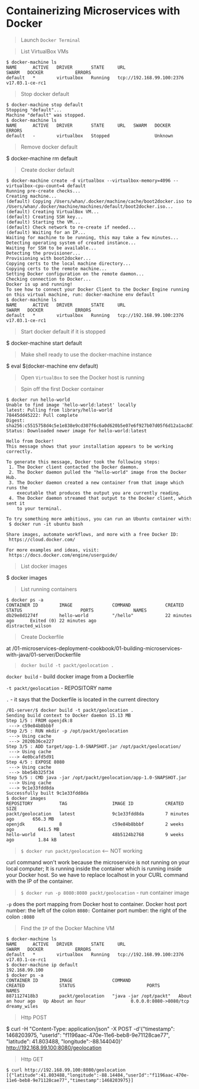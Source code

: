 # Containerizing Microservices with Docker

> Launch `Docker Terminal`

> List VirtualBox VMs

```
$ docker-machine ls
NAME      ACTIVE   DRIVER       STATE     URL                         SWARM   DOCKER            ERRORS
default   *        virtualbox   Running   tcp://192.168.99.100:2376           v17.03.1-ce-rc1   
```

> Stop docker default

```
$ docker-machine stop default
Stopping "default"...
Machine "default" was stopped.
$ docker-machine ls
NAME      ACTIVE   DRIVER       STATE     URL   SWARM   DOCKER    ERRORS
default   -        virtualbox   Stopped                 Unknown  
```

> Remove docker default

$ docker-machine rm default

> Create docker default

```
$ docker-machine create -d virtualbox --virtualbox-memory=4096 --virtualbox-cpu-count=4 default
Running pre-create checks...
Creating machine...
(default) Copying /Users/whan/.docker/machine/cache/boot2docker.iso to /Users/whan/.docker/machine/machines/default/boot2docker.iso...
(default) Creating VirtualBox VM...
(default) Creating SSH key...
(default) Starting the VM...
(default) Check network to re-create if needed...
(default) Waiting for an IP...
Waiting for machine to be running, this may take a few minutes...
Detecting operating system of created instance...
Waiting for SSH to be available...
Detecting the provisioner...
Provisioning with boot2docker...
Copying certs to the local machine directory...
Copying certs to the remote machine...
Setting Docker configuration on the remote daemon...
Checking connection to Docker...
Docker is up and running!
To see how to connect your Docker Client to the Docker Engine running on this virtual machine, run: docker-machine env default
$ docker-machine ls
NAME      ACTIVE   DRIVER       STATE     URL                         SWARM   DOCKER            ERRORS
default   *        virtualbox   Running   tcp://192.168.99.100:2376           v17.03.1-ce-rc1   
```

> Start docker default if it is stopped

$ docker-machine start default

> Make shell ready to use the docker-machine instance

$ eval $(docker-machine env default)

> Open `VirtualBox` to see the Docker host is running

> Spin off the first Docker container

```
$ docker run hello-world
Unable to find image 'hello-world:latest' locally
latest: Pulling from library/hello-world
78445dd45222: Pull complete 
Digest: sha256:c5515758d4c5e1e838e9cd307f6c6a0d620b5e07e6f927b07d05f6d12a1ac8d7
Status: Downloaded newer image for hello-world:latest

Hello from Docker!
This message shows that your installation appears to be working correctly.

To generate this message, Docker took the following steps:
 1. The Docker client contacted the Docker daemon.
 2. The Docker daemon pulled the "hello-world" image from the Docker Hub.
 3. The Docker daemon created a new container from that image which runs the
    executable that produces the output you are currently reading.
 4. The Docker daemon streamed that output to the Docker client, which sent it
    to your terminal.

To try something more ambitious, you can run an Ubuntu container with:
 $ docker run -it ubuntu bash

Share images, automate workflows, and more with a free Docker ID:
 https://cloud.docker.com/

For more examples and ideas, visit:
 https://docs.docker.com/engine/userguide/
```

> List docker images

$ docker images

> List running containers

```
$ docker ps -a
CONTAINER ID        IMAGE               COMMAND             CREATED             STATUS                      PORTS               NAMES
db29e8d1274f        hello-world         "/hello"            22 minutes ago      Exited (0) 22 minutes ago                       distracted_wilson
```

> Create Dockerfile

at /01-microservices-deployment-cookbook/01-building-microservices-with-java/01-server/Dockerfile

> `docker build -t packt/geolocation .`

`docker build` - build docker image from a Dockerfile

`-t packt/geolocation` - REPOSITORY name

`.` - it says that the Dockerfile is located in the current directory

```
/01-server/$ docker build -t packt/geolocation .
Sending build context to Docker daemon 15.13 MB
Step 1/5 : FROM openjdk:8
 ---> c59e84b8bbbf
Step 2/5 : RUN mkdir -p /opt/packt/geolocation
 ---> Using cache
 ---> 2020b36ce227
Step 3/5 : ADD target/app-1.0-SNAPSHOT.jar /opt/packt/geolocation/
 ---> Using cache
 ---> 4e0bcafd5d91
Step 4/5 : EXPOSE 8080
 ---> Using cache
 ---> bbe54b325f34
Step 5/5 : CMD java -jar /opt/packt/geolocation/app-1.0-SNAPSHOT.jar
 ---> Using cache
 ---> 9c1e33fdd8da
Successfully built 9c1e33fdd8da
$ docker images
REPOSITORY          TAG                 IMAGE ID            CREATED             SIZE
packt/geolocation   latest              9c1e33fdd8da        7 minutes ago       656.3 MB
openjdk             8                   c59e84b8bbbf        2 weeks ago         641.5 MB
hello-world         latest              48b5124b2768        9 weeks ago         1.84 kB
```

> `$ docker run packt/geolocation` <-- NOT working

curl command won't work because the microservice is not running on your local computer;
It is running inside the container which is running inside your Docker host.
So we have to replace localhost in your CURL command with the IP of the container. 

> `$ docker run -p 8080:8080 packt/geolocation` - run container image

`-p` does the port mapping from Docker host to container.
Docker host port number: the left of the colon `8080:`
Container port number: the right of the colon `:8080`

> Find the `IP` of the Docker Machine VM

```
$ docker-machine ls
NAME      ACTIVE   DRIVER       STATE     URL                         SWARM   DOCKER            ERRORS
default   *        virtualbox   Running   tcp://192.168.99.100:2376           v17.03.1-ce-rc1   
$ docker-machine ip default
192.168.99.100
$ docker ps -a
CONTAINER ID        IMAGE               COMMAND                  CREATED             STATUS                           PORTS                    NAMES
8871127418b3        packt/geolocation   "java -jar /opt/packt"   About an hour ago   Up About an hour                 0.0.0.0:8080->8080/tcp   dreamy_wiles
```

> Http POST

$ curl -H "Content-Type: application/json" -X POST -d'{"timestamp": 1468203975, "userId": "f1196aac-470e-11e6-beb8-9e71128cae77", "latitude": 41.803488, "longitude":-88.144040}' http://192.168.99.100:8080/geolocation

> Http GET

```
$ curl http://192.168.99.100:8080/geolocation
[{"latitude":41.803488,"longitude":-88.14404,"userId":"f1196aac-470e-11e6-beb8-9e71128cae77","timestamp":1468203975}]
```
